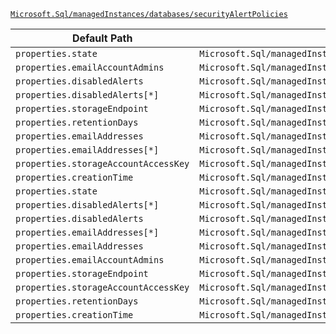[`Microsoft.Sql/managedInstances/databases/securityAlertPolicies`](https://docs.microsoft.com/en-us/azure/templates/microsoft.sql/managedinstances/databases/securityalertpolicies)

| Default Path | Alias |
|---|---|
| `properties.state` | `Microsoft.Sql/managedInstances/databases/securityAlertPolicies/state` |
| `properties.emailAccountAdmins` | `Microsoft.Sql/managedInstances/databases/securityAlertPolicies/emailAccountAdmins` |
| `properties.disabledAlerts` | `Microsoft.Sql/managedInstances/databases/securityAlertPolicies/disabledAlerts` |
| `properties.disabledAlerts[*]` | `Microsoft.Sql/managedInstances/databases/securityAlertPolicies/disabledAlerts[*]` |
| `properties.storageEndpoint` | `Microsoft.Sql/managedInstances/databases/securityAlertPolicies/storageEndpoint` |
| `properties.retentionDays` | `Microsoft.Sql/managedInstances/databases/securityAlertPolicies/retentionDays` |
| `properties.emailAddresses` | `Microsoft.Sql/managedInstances/databases/securityAlertPolicies/emailAddresses` |
| `properties.emailAddresses[*]` | `Microsoft.Sql/managedInstances/databases/securityAlertPolicies/emailAddresses[*]` |
| `properties.storageAccountAccessKey` | `Microsoft.Sql/managedInstances/databases/securityAlertPolicies/storageAccountAccessKey` |
| `properties.creationTime` | `Microsoft.Sql/managedInstances/databases/securityAlertPolicies/creationTime` |
| `properties.state` | `Microsoft.Sql/managedInstances/databases/securityAlertPolicies/default.state` |
| `properties.disabledAlerts[*]` | `Microsoft.Sql/managedInstances/databases/securityAlertPolicies/default.disabledAlerts[*]` |
| `properties.disabledAlerts` | `Microsoft.Sql/managedInstances/databases/securityAlertPolicies/default.disabledAlerts` |
| `properties.emailAddresses[*]` | `Microsoft.Sql/managedInstances/databases/securityAlertPolicies/default.emailAddresses[*]` |
| `properties.emailAddresses` | `Microsoft.Sql/managedInstances/databases/securityAlertPolicies/default.emailAddresses` |
| `properties.emailAccountAdmins` | `Microsoft.Sql/managedInstances/databases/securityAlertPolicies/default.emailAccountAdmins` |
| `properties.storageEndpoint` | `Microsoft.Sql/managedInstances/databases/securityAlertPolicies/default.storageEndpoint` |
| `properties.storageAccountAccessKey` | `Microsoft.Sql/managedInstances/databases/securityAlertPolicies/default.storageAccountAccessKey` |
| `properties.retentionDays` | `Microsoft.Sql/managedInstances/databases/securityAlertPolicies/default.retentionDays` |
| `properties.creationTime` | `Microsoft.Sql/managedInstances/databases/securityAlertPolicies/default.creationTime` |

